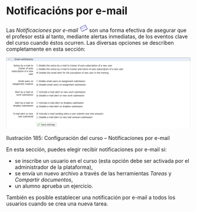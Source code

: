 # Notificacións por e-mail

Las _Notificaciones por e-mail_ ![](../../.gitbook/assets/graphics324%20%284%29.png) son una forma efectiva de asegurar que el profesor está al tanto, mediante alertas inmediatas, de los eventos clave del curso cuando éstos ocurren. Las diversas opciones se describen completamente en esta sección:

![](../../.gitbook/assets/images243%20%284%29.png)

Ilustración 185: Configuración del curso – Notificaciones por e-mail

En esta sección, puedes elegir recibir notificaciones por e-mail si:

* se inscribe un usuario en el curso \(esta opción debe ser activada por el administrador de la plataforma\),
* se envía un nuevo archivo a través de las herramientas _Tareas_ y _Compartir documentos_,
* un alumno aprueba un ejercicio.

También es posible establecer una notificación por e-mail a todos los usuarios cuando se crea una nueva tarea.

